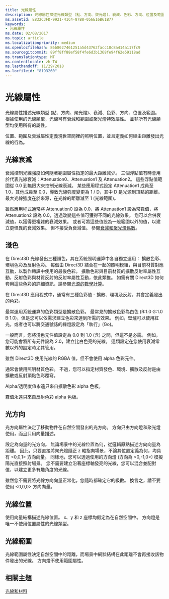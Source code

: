 ```yaml
---
title: 光線屬性
description: 光線屬性描述光線類型 (點、方向、聚光燈)、衰減、色彩、方向、位置及範圍。
ms.assetid: E832C3FD-9921-41C4-87B8-056E16B61B77
keywords:
- 光線屬性
ms.date: 02/08/2017
ms.topic: article
ms.localizationpriority: medium
ms.openlocfilehash: 86b8627461251a5d43762facc18c8a414a117fc9
ms.sourcegitcommit: 89ff8ff88ef58f4fe6d3b1368fe94f62e59118ad
ms.translationtype: MT
ms.contentlocale: zh-TW
ms.lasthandoff: 11/29/2018
ms.locfileid: "8193260"
---
```

# <a name="light-properties"></a>光線屬性


光線屬性描述光線類型 (點、方向、聚光燈)、衰減、色彩、方向、位置及範圍。 根據使用的光線類型，光線可有衰減和範圍或聚光燈特效屬性。 並非所有光線類型均使用所有的屬性。

位置、範圍及衰減屬性定義現世空間裡的照明位置，並且定義如何經由距離發出光線的行為。

## <a name="span-idlightattenuationspanspan-idlightattenuationspanspan-idlightattenuationspanlight-attenuation"></a><span id="Light_Attenuation"></span><span id="light_attenuation"></span><span id="LIGHT_ATTENUATION"></span>光線衰減


衰減控制光線強度如何隨著範圍屬性指定的最大距離減少。 三個浮點值有時會用於代表光線衰減︰Attenuation0、Attenuation1 及 Attenuation2。 這些浮點值範圍從 0.0 到無限大來控制光線衰減。 某些應用程式設定 Attenuation1 成員至 1.0，其他成員至 0.0，導致光線強度變更為 1 / D，其中 D 是光源到頂點的距離。 最大光線強度在於來源，在光線的距離減至 1 (光線範圍)。

雖然應用程式通常將 Attenuation0 設為 0.0，將 Attenuation1 設為常數值，將 Attenuation2 設為 0.0，透過改變這些值可獲得不同的光線效果。 您可以合併衰減值，以獲得更複雜的衰減效果。 或者可將這些值設為一般範圍以外的值，以建立更怪異的衰減效果。 但不接受負衰減值。 參閱[衰減和聚光燈係數](attenuation-and-spotlight-factor.md)。

## <a name="span-idlightcolorspanspan-idlightcolorspanspan-idlightcolorspanlight-color"></a><span id="Light_Color"></span><span id="light_color"></span><span id="LIGHT_COLOR"></span>淺色


在 Direct3D 光線發出三種顏色，其在系統照明運算中各自獨立運用︰ 擴散色彩、環境色彩及反射色彩。 每個由 Direct3D 結合在一起的照明模組，與目前材質對應互動，以製作轉譯中使用的最後色彩。 擴散色彩與目前材質的擴散反射率屬性互動，反射色彩與材質反射的反射率屬性互動，依此類推。 如需有關 Direct3D 如何套用這些色彩的詳細資訊，請參閱[光源的數學計算](mathematics-of-lighting.md)。

在 Direct3D 應用程式中，通常有三種色彩值 - 擴散、環境及反射，其會定義發出的色彩。

最常運用系統運算的色彩類型是擴散色彩。 最常見的擴散色彩為白色 (R:1.0 G:1.0 B:1.0)，但是您可以依需求建立色彩來達到所需的效果。 例如，壁爐可以使用紅光，或者也可以將交通號誌的綠燈設定為「執行」(Go)。

一般而言，您將淺色元件值設定為 0.0 到 1.0 (含) 之間，但這不是必需。 例如，您可能會將所有元件設為 2.0，建立比白色亮的光線。 這類設定在您使用衰減常數以外的設定時尤其管用。

雖然 Direct3D 使用光線的 RGBA 值，但不會使用 alpha 色彩元件。

通常會使用照明材質色彩。 不過，您可以指定材質發色、環境、擴散及反射是由擴散或反射頂點色彩覆寫。

Alpha/透明度值永遠只來自擴散色彩 alpha 色板。

霧值永遠只來自反射色彩 alpha 色板。

## <a name="span-idlightdirectionspanspan-idlightdirectionspanspan-idlightdirectionspanlight-direction"></a><span id="Light_Direction"></span><span id="light_direction"></span><span id="LIGHT_DIRECTION"></span>光方向


光方向屬性決定了移動物件在自然空間發出的光方向。 方向只由方向燈和聚光燈使用，而且只用向量描述。

設定為向量的光方向。 無論場景中的光線位置為何，從邏輯原點描述方向向量為距離。 因此，只要直接將聚光燈隨正 z 軸指向場景，不論其位置定義為何，均具有 &lt;0,0,1&gt; 方向向量。 同樣地，您可以透過使用的方向燈 (方向為 &lt;0,-1,0&gt;) 模擬陽光直接照射場景。 您不需要建立沿著座標軸發亮的光線，您可以混合並配對值，以建立更多有趣角度的光線。

雖然您不需要將光線方向向量正常化，您隨時都確定它的級數。 換言之，請不要使用 &lt;0,0,0&gt; 方向向量。

## <a name="span-idlightpositionspanspan-idlightpositionspanspan-idlightpositionspanlight-position"></a><span id="Light_Position"></span><span id="light_position"></span><span id="LIGHT_POSITION"></span>光線位置


使用向量結構描述光線位置。 x、y 和 z 座標均假定為在自然空間中。 方向燈是唯一不使用位置屬性的光線類型。

## <a name="span-idlightrangespanspan-idlightrangespanspan-idlightrangespanlight-range"></a><span id="Light_Range"></span><span id="light_range"></span><span id="LIGHT_RANGE"></span>光線範圍


光線範圍屬性決定自然空間中的距離，而場景中網狀結構在此距離不會再接收該物件發出的光線。 方向燈不使用範圍屬性。

## <a name="span-idrelated-topicsspanrelated-topics"></a><span id="related-topics"></span>相關主題


[光線和材料](lights-and-materials.md)

 

 




